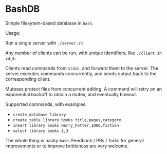 # BashDB

Simple filesytem-based database in `bash`.

Usage:

Run a single server with `./server.sh`

Any number of clients can be run, with unique identifiers, like `./client.sh id_0`.

Clients read commands from `stdin`, and forward them to the server. The server
executes commands concurrently, and sends output back to the corresponding
client.

Mutexes protect files from concurrent editing. A command will retry on an
exponential backoff to obtain a mutex, and eventually timeout.

Supported commands, with examples:

- `create_database library`
- `create_table library books title,pages,category`
- `insert library books Harry_Potter,1000,fiction`
- `select library books 1,3`

The whole thing is hacky `bash`. Feedback / PRs / forks for general improvements
or to improve brittleness are very welcome.
